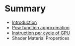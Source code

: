 # Summary

* [Introduction](README.md)
* [Pow function approximation](pow-function-approximation.md)
* [Instruction per cycle of GPU](instruction-per-cycle-on-gpu.md)
* Shader Material Propertices 

